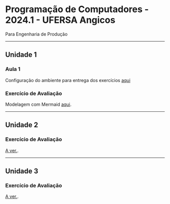 # Programação de Computadores - 2024.1 - UFERSA Angicos

Para Engenharia de Produção

---

## Unidade 1

### Aula 1

Configuração do ambiente para entrega dos exercícios [aqui](aula1.md)

### Exercício de Avaliação

Modelagem com Mermaid [aqui](exercicio1.md).

---

## Unidade 2

### Exercício de Avaliação

[A ver.](exercicio2.md).


---

## Unidade 3

### Exercício de Avaliação

[A ver.](exercicio3.md).

